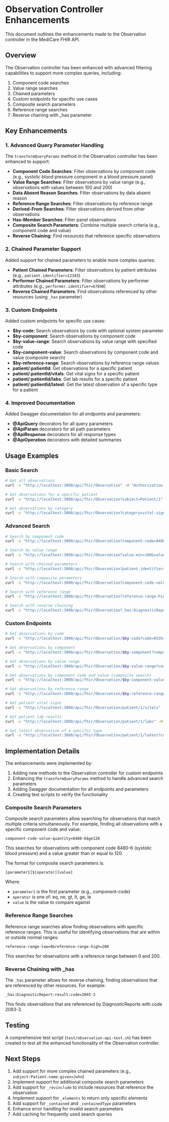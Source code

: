 # Observation Controller Enhancements

This document outlines the enhancements made to the Observation controller in the MediCare FHIR API.

## Overview

The Observation controller has been enhanced with advanced filtering capabilities to support more complex queries, including:

1. Component code searches
2. Value range searches
3. Chained parameters
4. Custom endpoints for specific use cases
5. Composite search parameters
6. Reference range searches
7. Reverse chaining with _has parameter

## Key Enhancements

### 1. Advanced Query Parameter Handling

The `transformQueryParams` method in the Observation controller has been enhanced to support:

- **Component Code Searches**: Filter observations by component code (e.g., systolic blood pressure component in a blood pressure panel)
- **Value Range Searches**: Filter observations by value range (e.g., observations with values between 100 and 200)
- **Data Absent Reason Searches**: Filter observations by data absent reason
- **Reference Range Searches**: Filter observations by reference range
- **Derived-From Searches**: Filter observations derived from other observations
- **Has-Member Searches**: Filter panel observations
- **Composite Search Parameters**: Combine multiple search criteria (e.g., component code and value)
- **Reverse Chaining**: Find resources that reference specific observations

### 2. Chained Parameter Support

Added support for chained parameters to enable more complex queries:

- **Patient Chained Parameters**: Filter observations by patient attributes (e.g., `patient.identifier=12345`)
- **Performer Chained Parameters**: Filter observations by performer attributes (e.g., `performer.identifier=67890`)
- **Reverse Chained Parameters**: Find observations referenced by other resources (using `_has` parameter)

### 3. Custom Endpoints

Added custom endpoints for specific use cases:

- **$by-code**: Search observations by code with optional system parameter
- **$by-component**: Search observations by component code
- **$by-value-range**: Search observations by value range with specified code
- **$by-component-value**: Search observations by component code and value (composite search)
- **$by-reference-range**: Search observations by reference range values
- **patient/:patientId**: Get observations for a specific patient
- **patient/:patientId/vitals**: Get vital signs for a specific patient
- **patient/:patientId/labs**: Get lab results for a specific patient
- **patient/:patientId/latest**: Get the latest observation of a specific type for a patient

### 4. Improved Documentation

Added Swagger documentation for all endpoints and parameters:

- **@ApiQuery** decorators for all query parameters
- **@ApiParam** decorators for all path parameters
- **@ApiResponse** decorators for all response types
- **@ApiOperation** decorators with detailed summaries

## Usage Examples

### Basic Search

```bash
# Get all observations
curl -s "http://localhost:3000/api/fhir/Observation" -H "Authorization: Bearer $TOKEN" | jq '.'

# Get observations for a specific patient
curl -s "http://localhost:3000/api/fhir/Observation?subject=Patient/1" -H "Authorization: Bearer $TOKEN" | jq '.'

# Get observations by category
curl -s "http://localhost:3000/api/fhir/Observation?category=vital-signs" -H "Authorization: Bearer $TOKEN" | jq '.'
```

### Advanced Search

```bash
# Search by component code
curl -s "http://localhost:3000/api/fhir/Observation?component-code=8480-6" -H "Authorization: Bearer $TOKEN" | jq '.'

# Search by value range
curl -s "http://localhost:3000/api/fhir/Observation?value-min=100&value-max=200" -H "Authorization: Bearer $TOKEN" | jq '.'

# Search with chained parameters
curl -s "http://localhost:3000/api/fhir/Observation?patient.identifier=12345" -H "Authorization: Bearer $TOKEN" | jq '.'

# Search with composite parameters
curl -s "http://localhost:3000/api/fhir/Observation?component-code-value-quantity=8480-6$ge120" -H "Authorization: Bearer $TOKEN" | jq '.'

# Search with reference range
curl -s "http://localhost:3000/api/fhir/Observation?reference-range-high=200" -H "Authorization: Bearer $TOKEN" | jq '.'

# Search with reverse chaining
curl -s "http://localhost:3000/api/fhir/Observation?_has:DiagnosticReport:result:code=2093-3" -H "Authorization: Bearer $TOKEN" | jq '.'
```

### Custom Endpoints

```bash
# Get observations by code
curl -s "http://localhost:3000/api/fhir/Observation/$by-code?code=85354-9&system=http://loinc.org" -H "Authorization: Bearer $TOKEN" | jq '.'

# Get observations by component
curl -s "http://localhost:3000/api/fhir/Observation/$by-component?component-code=8480-6" -H "Authorization: Bearer $TOKEN" | jq '.'

# Get observations by value range
curl -s "http://localhost:3000/api/fhir/Observation/$by-value-range?code=2093-3&value-min=150&value-max=200" -H "Authorization: Bearer $TOKEN" | jq '.'

# Get observations by component code and value (composite search)
curl -s "http://localhost:3000/api/fhir/Observation/$by-component-value?component-code=8480-6&value-operator=ge&value=120" -H "Authorization: Bearer $TOKEN" | jq '.'

# Get observations by reference range
curl -s "http://localhost:3000/api/fhir/Observation/$by-reference-range?code=2093-3&range-low=0&range-high=200" -H "Authorization: Bearer $TOKEN" | jq '.'

# Get patient vital signs
curl -s "http://localhost:3000/api/fhir/Observation/patient/1/vitals" -H "Authorization: Bearer $TOKEN" | jq '.'

# Get patient lab results
curl -s "http://localhost:3000/api/fhir/Observation/patient/1/labs" -H "Authorization: Bearer $TOKEN" | jq '.'

# Get latest observation of a specific type
curl -s "http://localhost:3000/api/fhir/Observation/patient/1/latest?code=85354-9" -H "Authorization: Bearer $TOKEN" | jq '.'
```

## Implementation Details

The enhancements were implemented by:

1. Adding new methods to the Observation controller for custom endpoints
2. Enhancing the `transformQueryParams` method to handle advanced search parameters
3. Adding Swagger documentation for all endpoints and parameters
4. Creating test scripts to verify the functionality

### Composite Search Parameters

Composite search parameters allow searching for observations that match multiple criteria simultaneously. For example, finding all observations with a specific component code and value:

```
component-code-value-quantity=8480-6$ge120
```

This searches for observations with component code 8480-6 (systolic blood pressure) and a value greater than or equal to 120.

The format for composite search parameters is:
```
[parameter1]$[operator][value]
```

Where:
- `parameter1` is the first parameter (e.g., component-code)
- `operator` is one of: eq, ne, gt, lt, ge, le
- `value` is the value to compare against

### Reference Range Searches

Reference range searches allow finding observations with specific reference ranges. This is useful for identifying observations that are within or outside normal ranges:

```
reference-range-low=0&reference-range-high=200
```

This searches for observations with a reference range between 0 and 200.

### Reverse Chaining with _has

The `_has` parameter allows for reverse chaining, finding observations that are referenced by other resources. For example:

```
_has:DiagnosticReport:result:code=2093-3
```

This finds observations that are referenced by DiagnosticReports with code 2093-3.

## Testing

A comprehensive test script (`test/observation-api-test.sh`) has been created to test all the enhanced functionality of the Observation controller.

## Next Steps

1. Add support for more complex chained parameters (e.g., `subject:Patient.name.given=John`)
2. Implement support for additional composite search parameters
3. Add support for `_revinclude` to include resources that reference the observation
4. Implement support for `_elements` to return only specific elements
5. Add support for `_contained` and `_containedType` parameters
6. Enhance error handling for invalid search parameters
7. Add caching for frequently used search queries 